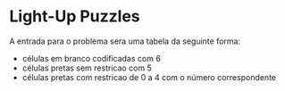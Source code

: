 # Light-Up Puzzles

A entrada para o problema sera uma tabela da seguinte forma:
* células em branco codificadas com 6
* células pretas sem restricao com 5
* células pretas com restricao de 0 a 4 com o número correspondente
